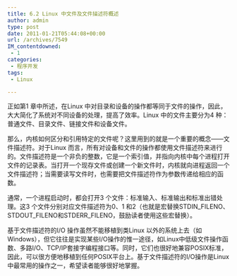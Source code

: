```yaml
---
title: 6.2 Linux 中文件及文件描述符概述
author: admin
type: post
date: 2011-01-21T05:44:08+00:00
url: /archives/7549
IM_contentdowned:
 - 1
categories:
 - 程序开发
tags:
 - Linux

---
```


正如第1 章中所述，在Linux 中对目录和设备的操作都等同于文件的操作，因此，大大简化了系统对不同设备的处理，提高了效率。Linux 中的文件主要分为4 种：普通文件、目录文件、链接文件和设备文件。

那么，内核如何区分和引用特定的文件呢？这里用到的就是一个重要的概念——文件描述符。对于Linux 而言，所有对设备和文件的操作都使用文件描述符来进行的。文件描述符是一个非负的整数，它是一个索引值，并指向内核中每个进程打开文件的记录表。当打开一个现存文件或创建一个新文件时，内核就向进程返回一个文件描述符；当需要读写文件时，也需要把文件描述符作为参数传递给相应的函数。

通常，一个进程启动时，都会打开3 个文件：标准输入、标准输出和标准出错处理。这3 个文件分别对应文件描述符为0、1 和2（也就是宏替换STDIN_FILENO、STDOUT_FILENO和STDERR_FILENO，鼓励读者使用这些宏替换）。

基于文件描述符的I/O 操作虽然不能移植到类Linux 以外的系统上去（如Windows），但它往往是实现某些I/O操作的惟一途径，如Linux中低级文件操作函数、多路I/O、TCP/IP套接字编程接口等。同时，它们也很好地兼容POSIX标准，因此，可以很方便地移植到任何POSIX平台上。基于文件描述符的I/O操作是Linux中最常用的操作之一，希望读者能够很好地掌握。